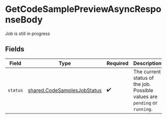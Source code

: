 # GetCodeSamplePreviewAsyncResponseBody

Job is still in progress


## Fields

| Field                                                                      | Type                                                                       | Required                                                                   | Description                                                                |
| -------------------------------------------------------------------------- | -------------------------------------------------------------------------- | -------------------------------------------------------------------------- | -------------------------------------------------------------------------- |
| `status`                                                                   | [shared.CodeSamplesJobStatus](../../models/shared/codesamplesjobstatus.md) | :heavy_check_mark:                                                         | The current status of the job. Possible values are `pending` or `running`. |